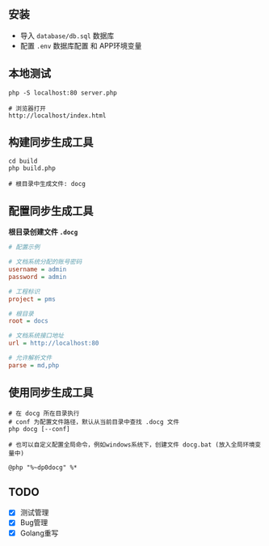 ## 安装

+ 导入 `database/db.sql` 数据库
+ 配置 `.env` 数据库配置 和 APP环境变量

## 本地测试

```shell
php -S localhost:80 server.php

# 浏览器打开
http://localhost/index.html
```

## 构建同步生成工具

``` shell
cd build
php build.php 

# 根目录中生成文件: docg
```

## 配置同步生成工具

**根目录创建文件 `.docg`**

```ini
# 配置示例

# 文档系统分配的账号密码
username = admin
password = admin

# 工程标识
project = pms

# 根目录
root = docs

# 文档系统接口地址
url = http://localhost:80

# 允许解析文件
parse = md,php
```

## 使用同步生成工具

```shell
# 在 docg 所在目录执行
# conf 为配置文件路径，默认从当前目录中查找 .docg 文件
php docg [--conf]

# 也可以自定义配置全局命令，例如windows系统下，创建文件 docg.bat (放入全局环境变量中)

@php "%~dp0docg" %*

```

## TODO

- [x] 测试管理
- [x] Bug管理
- [x] Golang重写
